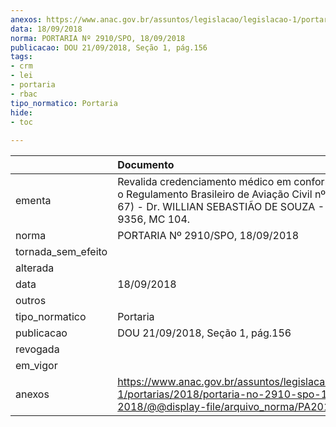 ```yaml
---
anexos: https://www.anac.gov.br/assuntos/legislacao/legislacao-1/portarias/2018/portaria-no-2910-spo-18-09-2018/@@display-file/arquivo_norma/PA2018-2910.pdf
data: 18/09/2018
norma: PORTARIA Nº 2910/SPO, 18/09/2018
publicacao: DOU 21/09/2018, Seção 1, pág.156
tags:
- crm
- lei
- portaria
- rbac
tipo_normatico: Portaria
hide: 
- toc 
 
---
```


|                    | Documento                                                                                                                                                               |
|:-------------------|:------------------------------------------------------------------------------------------------------------------------------------------------------------------------|
| ementa             | Revalida credenciamento médico em conformidade com o Regulamento Brasileiro de Aviação Civil nº 67 (RBAC nº 67) - Dr. WILLIAN SEBASTIÃO DE SOUZA - CRM-ES 9356, MC 104. |
| norma              | PORTARIA Nº 2910/SPO, 18/09/2018                                                                                                                                        |
| tornada_sem_efeito |                                                                                                                                                                         |
| alterada           |                                                                                                                                                                         |
| data               | 18/09/2018                                                                                                                                                              |
| outros             |                                                                                                                                                                         |
| tipo_normatico     | Portaria                                                                                                                                                                |
| publicacao         | DOU 21/09/2018, Seção 1, pág.156                                                                                                                                        |
| revogada           |                                                                                                                                                                         |
| em_vigor           |                                                                                                                                                                         |
| anexos             | https://www.anac.gov.br/assuntos/legislacao/legislacao-1/portarias/2018/portaria-no-2910-spo-18-09-2018/@@display-file/arquivo_norma/PA2018-2910.pdf                    |
